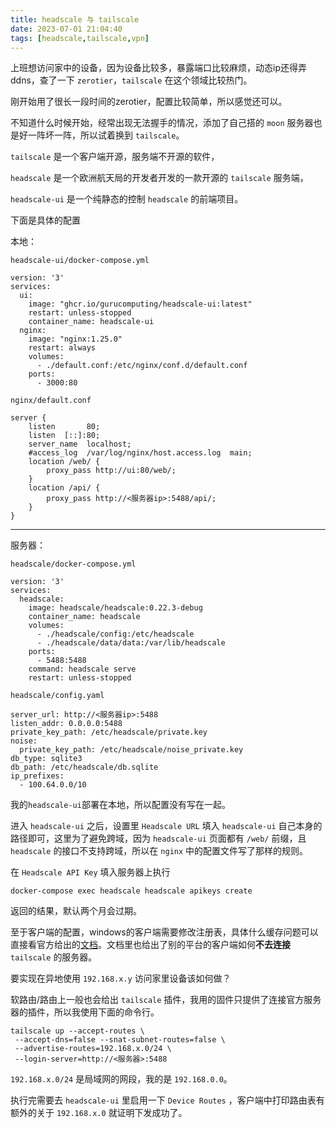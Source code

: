 ```yaml
---
title: headscale 与 tailscale 
date: 2023-07-01 21:04:40
tags: [headscale,tailscale,vpn]
---
```


上班想访问家中的设备，因为设备比较多，暴露端口比较麻烦，动态ip还得弄ddns，查了一下 `zerotier`，`tailscale` 在这个领域比较热门。

刚开始用了很长一段时间的zerotier，配置比较简单，所以感觉还可以。

不知道什么时候开始，经常出现无法握手的情况，添加了自己搭的 `moon` 服务器也是好一阵坏一阵，所以试着换到 `tailscale`。

`tailscale` 是一个客户端开源，服务端不开源的软件，

`headscale` 是一个欧洲航天局的开发者开发的一款开源的 `tailscale` 服务端，

`headscale-ui` 是一个纯静态的控制 `headscale` 的前端项目。

下面是具体的配置

本地：

`headscale-ui/docker-compose.yml`

```
version: '3'
services:
  ui:
    image: "ghcr.io/gurucomputing/headscale-ui:latest"
    restart: unless-stopped
    container_name: headscale-ui
  nginx:
    image: "nginx:1.25.0"
    restart: always
    volumes:
      - ./default.conf:/etc/nginx/conf.d/default.conf
    ports:
      - 3000:80
```

`nginx/default.conf`

```
server {
    listen       80;
    listen  [::]:80;
    server_name  localhost;
    #access_log  /var/log/nginx/host.access.log  main;
    location /web/ {
        proxy_pass http://ui:80/web/;
    }
    location /api/ {
        proxy_pass http://<服务器ip>:5488/api/;
    }
}
```

---
服务器：

`headscale/docker-compose.yml`

```
version: '3'
services:
  headscale:
    image: headscale/headscale:0.22.3-debug
    container_name: headscale
    volumes:
      - ./headscale/config:/etc/headscale
      - ./headscale/data/data:/var/lib/headscale
    ports:
      - 5488:5488
    command: headscale serve
    restart: unless-stopped
```

`headscale/config.yaml`

```
server_url: http://<服务器ip>:5488
listen_addr: 0.0.0.0:5488
private_key_path: /etc/headscale/private.key
noise:
  private_key_path: /etc/headscale/noise_private.key
db_type: sqlite3
db_path: /etc/headscale/db.sqlite
ip_prefixes:
  - 100.64.0.0/10
```

我的`headscale-ui`部署在本地，所以配置没有写在一起。

进入 `headscale-ui` 之后，设置里 `Headscale URL` 填入 `headscale-ui` 自己本身的路径即可，这里为了避免跨域，因为 `headscale-ui` 页面都有 `/web/` 前缀，且 `headscale` 的接口不支持跨域，所以在 `nginx` 中的配置文件写了那样的规则。

在 `Headscale API Key` 填入服务器上执行 

```
docker-compose exec headscale headscale apikeys create
```
返回的结果，默认两个月会过期。

至于客户端的配置，windows的客户端需要修改注册表，具体什么缓存问题可以直接看官方给出的[文档](https://github.com/juanfont/headscale/blob/main/docs/windows-client.md)。文档里也给出了别的平台的客户端如何**不去连接** `tailscale` 的服务器。

要实现在异地使用 `192.168.x.y` 访问家里设备该如何做？

软路由/路由上一般也会给出 `tailscale` 插件，我用的固件只提供了连接官方服务器的插件，所以我使用下面的命令行。

```
tailscale up --accept-routes \
 --accept-dns=false --snat-subnet-routes=false \
 --advertise-routes=192.168.x.0/24 \
 --login-server=http://<服务器>:5488
```

`192.168.x.0/24` 是局域网的网段，我的是 `192.168.0.0`。

执行完需要去 `headscale-ui` 里启用一下 `Device Routes` ，客户端中打印路由表有额外的关于 `192.168.x.0` 就证明下发成功了。